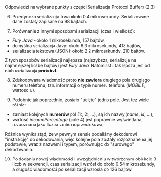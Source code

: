Odpowiedzi na wybrane punkty z części Serializacja Protocol Buffers (2.3)

6. Pojedyncza serializacja trwa około 0.4 mikrosekundy.
Serializowane dane zostały zapisane na 98 bajtach.

7. Porównanie z innymi sposobami serializacji (czas i wielkość):
- _Fury Java_ - około 1 mikrosekunda, 157 bajtów,
- domyślna serializacja Javy: około 6.3 mikrosekundy, 418 bajtów,
- serializacja tekstowa (JSON): około 2.2 mikrosekundy, 210 bajtów.

Z tych sposobów serializacji najlepsza (najszybsza, serializuje na najmniejszej liczbę bajtów) 
jest _Fury Java_. Natomiast i tak lepsza jest od nich serializacja **protobuf**.

8. Zdekodowana wiadomość proto **nie zawiera** drugiego pola drugiego numeru telefonu, tzn.
informacji o typie numeru telefonu (_MOBILE_, wartość 0).

9. Podobnie jak poprzednio, zostało "ucięte" jedno pole. Jest też wiele różnic:
- zamiast kolejnych **numerów** pól (1:, 2:, ...), są ich nazwy (_name_, _id_, ...),
- wartość _incomePercentage_ (pole 4) jest poprawnie wyświetlana, rozpoznana jako liczba zmiennoprzecinkowa,

Różnica wynika stąd, że w pewnym sensie podaliśmy dekoderowi "instrukcję" do dekodowania, więc kolejne pola
zostały rozpoznane na jej podstawie, wraz z nazwami i typem, porównując do "surowego" dekodowania.

10. Po dodaniu nowej wiadomości i uwzględnieniu w tworzonym obiekcie 3 liczb w sekwencji, czas serializacji
wzrósł do około 0.54 mikrosekundy, a długość wiadomości po serializacji wzrosła do 126 bajtów.
